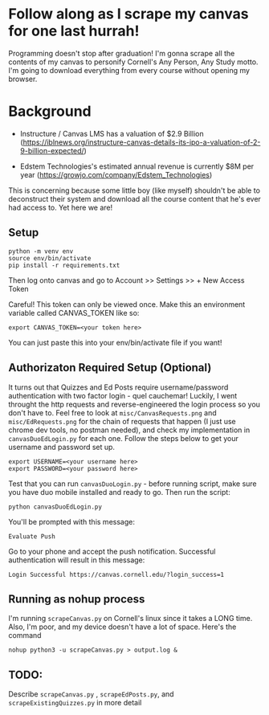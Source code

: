 # Follow along as I scrape my canvas for one last hurrah!
Programming doesn't stop after graduation! I'm gonna scrape all the contents of my canvas to personify Cornell's Any Person, Any Study motto.  I'm going to download everything from every course without opening my browser.

# Background
- Instructure / Canvas LMS has a valuation of $2.9 Billion (https://iblnews.org/instructure-canvas-details-its-ipo-a-valuation-of-2-9-billion-expected/)

- Edstem Technologies's estimated annual revenue is currently $8M per year (https://growjo.com/company/Edstem_Technologies)

This is concerning because some little boy (like myself) shouldn't be able to deconstruct their system and download all the course content that he's ever had access to.  Yet here we are!

## Setup
```
python -m venv env
source env/bin/activate
pip install -r requirements.txt
```

Then log onto canvas and go to Account >> Settings >> + New Access Token 

Careful! This token can only be viewed once.
Make this an environment variable called CANVAS_TOKEN like so:
```
export CANVAS_TOKEN=<your token here>
```
You can just paste this into your env/bin/activate file if you want!

## Authorizaton Required Setup (Optional)
It turns out that Quizzes and Ed Posts require username/password authentication with two factor login - 
quel cauchemar! Luckily, I went throught the http requests and reverse-engineered the login process so you don't have to.  Feel free to look at `misc/CanvasRequests.png` and `misc/EdRequests.png` for the chain of requests that happen (I just use chrome dev tools, no postman needed), and check my implementation in `canvasDuoEdLogin.py` for each one.  Follow the steps below to get your username and password set up.

```
export USERNAME=<your username here>
export PASSWORD=<your password here>
```

Test that you can run `canvasDuoLogin.py` - before running script, make sure you have duo mobile installed and ready to go. Then run the script:
```
python canvasDuoEdLogin.py
```

You'll be prompted with this message:
```
Evaluate Push
```
Go to your phone and accept the push notification. Successful authentication will result in this message:
```
Login Successful https://canvas.cornell.edu/?login_success=1
```

## Running as nohup process

I'm running `scrapeCanvas.py` on Cornell's linux since it takes a LONG time.  Also, I'm poor, and my device doesn't have a lot of space.  Here's the command
```
nohup python3 -u scrapeCanvas.py > output.log &
```


## TODO:
Describe `scrapeCanvas.py` , `scrapeEdPosts.py`, and `scrapeExistingQuizzes.py` in more detail